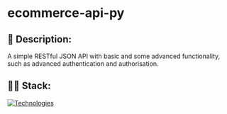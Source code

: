 # ecommerce-api-py

## 📃 Description:
A simple RESTful JSON API with basic and some advanced functionality, such as advanced authentication and authorisation.

## 👩‍💻 Stack:
[![Technologies](https://skillicons.dev/icons?i=python,fastapi,postgres&theme=dark)](https://skillicons.dev)
